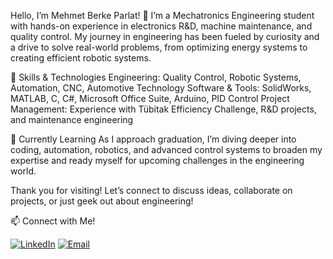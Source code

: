 Hello, I’m Mehmet Berke Parlat! 👋
I’m a Mechatronics Engineering student with hands-on experience in electronics R&D, machine maintenance, and quality control. My journey in engineering has been fueled by curiosity and a drive to solve real-world problems, from optimizing energy systems to creating efficient robotic systems.

🔧 Skills & Technologies
Engineering: Quality Control, Robotic Systems, Automation, CNC, Automotive Technology
Software & Tools: SolidWorks, MATLAB, C, C#, Microsoft Office Suite, Arduino, PID Control
Project Management: Experience with Tübitak Efficiency Challenge, R&D projects, and maintenance engineering

🌱 Currently Learning
As I approach graduation, I’m diving deeper into coding, automation, robotics, and advanced control systems to broaden my expertise and ready myself for upcoming challenges in the engineering world.

Thank you for visiting! Let’s connect to discuss ideas, collaborate on projects, or just geek out about engineering!

📫 Connect with Me!

[![LinkedIn](https://img.shields.io/badge/LinkedIn-0077B5?style=for-the-badge&logo=linkedin&logoColor=white)](https://www.linkedin.com/in/mehmetberkeparlat/)
[![Email](https://img.shields.io/badge/Email-D14836?style=for-the-badge&logo=gmail&logoColor=white)](mailto:berke.parlat27@gmail.com)
